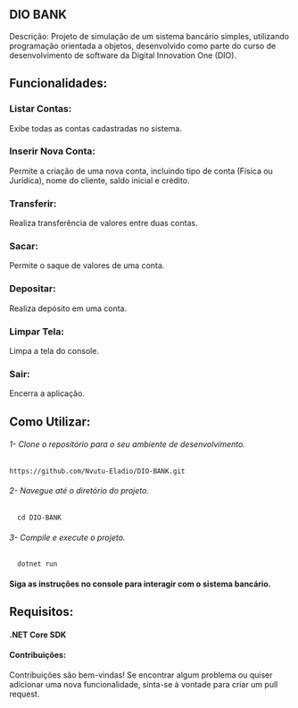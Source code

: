 ## DIO BANK

Descrição:
Projeto de simulação de um sistema bancário simples, utilizando programação orientada a objetos, desenvolvido como parte do curso de desenvolvimento de software da Digital Innovation One (DIO).

## Funcionalidades:

### Listar Contas:

Exibe todas as contas cadastradas no sistema.

### Inserir Nova Conta:

Permite a criação de uma nova conta, incluindo tipo de conta (Física ou Jurídica), nome do cliente, saldo inicial e crédito.

### Transferir:

Realiza transferência de valores entre duas contas.

### Sacar:

Permite o saque de valores de uma conta.

### Depositar:

Realiza depósito em uma conta.

### Limpar Tela:

Limpa a tela do console.

### Sair:

Encerra a aplicação.

## Como Utilizar:

###### 1- Clone o repositório para o seu ambiente de desenvolvimento.

```http
https://github.com/Nvutu-Eladio/DIO-BANK.git
```

###### 2- Navegue até o diretório do projeto.

```http
  cd DIO-BANK
```

###### 3- Compile e execute o projeto.

```http
  dotnet run
```

#### Siga as instruções no console para interagir com o sistema bancário.

## Requisitos:

#### .NET Core SDK

#### Contribuições:

Contribuições são bem-vindas! Se encontrar algum problema ou quiser adicionar uma nova funcionalidade, sinta-se à vontade para criar um pull request.
